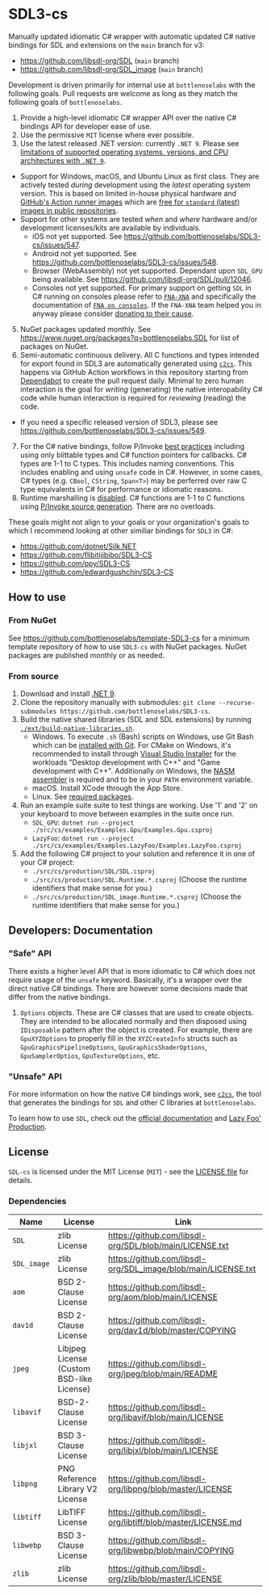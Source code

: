 # SDL3-cs

Manually updated idiomatic C# wrapper with automatic updated C# native bindings for SDL and extensions on the `main` branch for v3:

-  https://github.com/libsdl-org/SDL (`main` branch)
-  https://github.com/libsdl-org/SDL_image (`main` branch)

Development is driven primarily for internal use at `bottlenoselabs` with the following goals. Pull requests are welcome as long as they match the following goals of `bottlenoselabs`.

1. Provide a high-level idiomatic C# wrapper API over the native C# bindings API for developer ease of use.
2. Use the permissive `MIT` license where ever possible.
3. Use the latest released .NET version: currently `.NET 9`. Please see [limitations of supported operating systems, versions, and CPU architectures with `.NET 9`](https://github.com/dotnet/core/blob/main/release-notes/9.0/supported-os.md).
  - Support for Windows, macOS, and Ubuntu Linux as first class. They are actively tested *during* development using the *latest* operating system version. This is based on limited in-house physical hardware and [GitHub's Action runner images](https://github.com/actions/runner-images) which are [free for `standard` (latest) images in public repositories](https://docs.github.com/en/billing/managing-billing-for-your-products/managing-billing-for-github-actions/.about-billing-for-github-actions).
  - Support for other systems are tested *when* and *where* hardware and/or development licenses/kits are available by individuals.
    - iOS not yet supported. See https://github.com/bottlenoselabs/SDL3-cs/issues/547.
    - Android not yet supported. See https://github.com/bottlenoselabs/SDL3-cs/issues/548.
    - Browser (WebAssembly) not yet supported. Dependant upon `SDL_GPU` being available. See https://github.com/libsdl-org/SDL/pull/12046.
    - Consoles not yet supported. For primary support on getting `SDL` in C# running on consoles please refer to [`FNA-XNA`](`https://fna-xna.github.io`) and specifically the documentation of [`FNA on consoles`](https://fna-xna.github.io/docs/appendix/Appendix-B%3A-FNA-on-Consoles/#general-advice). If the `FNA-XNA` team helped you in anyway please consider [donating to their cause](https://github.com/sponsors/flibitijibibo).
5. NuGet packages updated monthly. See https://www.nuget.org/packages?q=bottlenoselabs.SDL for list of packages on NuGet.
6. Semi-automatic continuous delivery. All C functions and types intended for export found in SDL3 are automatically generated using [`c2cs`](https://github.com/bottlenoselabs/c2cs). This happens via GitHub Action workflows in this repository starting from [Dependabot](https://docs.github.com/en/code-security/dependabot/dependabot-version-updates/about-dependabot-version-updates#) to create the pull request daily. Minimal to zero human interaction is the goal for *writing* (generating) the native interopability C# code while human interaction is required for *reviewing* (reading) the code.
  - If you need a specific released version of SDL3, please see https://github.com/bottlenoselabs/SDL3-cs/issues/549.
7. For the C# native bindings, follow P/Invoke [best practices](https://learn.microsoft.com/en-us/dotnet/standard/native-interop/best-practices) including using only blittable types and C# function pointers for callbacks. C# types are 1-1 to C types. This includes naming conventions. This includes enabling and using `unsafe` code in C#. However, in some cases, C# types (e.g. `CBool`, `CString`, `Span<T>`) may be perferred over raw C type equivalents in C# for performance or idiomatic reasons.
8. Runtime marshalling is [disabled](https://learn.microsoft.com/en-us/dotnet/standard/native-interop/disabled-marshalling). C# functions are 1-1 to C functions using [P/Invoke source generation](https://learn.microsoft.com/en-us/dotnet/standard/native-interop/pinvoke-source-generation). There are no overloads.

These goals might not align to your goals or your organization's goals to which I recommend looking at other similiar bindings for `SDL3` in C#:

- https://github.com/dotnet/Silk.NET
- https://github.com/flibitijibibo/SDL3-CS
- https://github.com/ppy/SDL3-CS
- https://github.com/edwardgushchin/SDL3-CS

## How to use

### From NuGet

See https://github.com/bottlenoselabs/template-SDL3-cs for a minimum template repository of how to use `SDL3-cs` with NuGet packages. NuGet packages are published monthly or as needed.

### From source

1. Download and install [.NET 9](https://dotnet.microsoft.com/download).
2. Clone the repository manually with submodules: `git clone --recurse-submodules https://github.com/bottlenoselabs/SDL3-cs`.
3. Build the native shared libraries (SDL and SDL extensions) by running [`./ext/build-native-libraries.sh`](./ext/build-native-libraries.sh).
    - Windows. To execute `.sh` (Bash) scripts on Windows, use Git Bash which can be [installed with Git](https://git-scm.com/download/win). For CMake on Windows, it's recommended to install through [Visual Studio Installer](https://visualstudio.microsoft.com/downloads/) for the workloads "Desktop development with C++" and "Game development with C++". Additionally on Windows, the [NASM assembler](https://www.nasm.us/) is required and to be in your `PATH` environment variable.
    - macOS. Install XCode through the App Store.
    - Linux. See [required packages](https://wiki.libsdl.org/SDL3/README/linux).
4. Run an example suite suite to test things are working. Use '1' and '2' on your keyboard to move between examples in the suite once run.
   - `SDL_GPU`: `dotnet run --project ./src/cs/examples/Examples.Gpu/Examples.Gpu.csproj`
   - `LazyFoo`: `dotnet run --project ./src/cs/examples/Examples.LazyFoo/Examples.LazyFoo.csproj`
5. Add the following C# project to your solution and reference it in one of your C# project:
    - `./src/cs/production/SDL/SDL.csproj`
    - `./src/cs/production/SDL.Runtime.*.csproj` (Choose the runtime identifiers that make sense for you.)
    - `./src/cs/production/SDL_image.Runtime.*.csproj` (Choose the runtime identifiers that make sense for you.)

## Developers: Documentation

### "Safe" API

There exists a higher level API that is more idiomatic to C# which does not require usage of the `unsafe` keyword. Basically, it's a wrapper over the direct native C# bindings. There are however some decisions made that differ from the native bindings.

1. `Options` objects. These are C# classes that are used to create objects. They are intended to be allocated normally and then disposed using `IDisposable` pattern after the object is created. For example, there are `GpuXYZOptions` to properly fill in the `XYZCreateInfo` structs such as `GpuGraphicsPipelineOptions`, `GpuGraphicsShaderOptions`, `GpuSamplerOptios`, `GpuTextureOptions`, etc.

### "Unsafe" API

For more information on how the native C# bindings work, see [`c2cs`](https://github.com/lithiumtoast/c2cs), the tool that generates the bindings for `SDL` and other C libraries at `bottlenoselabs`.

To learn how to use `SDL`, check out the [official documentation](https://wiki.libsdl.org/SDL3) and [Lazy Foo' Production](https://lazyfoo.net/tutorials/SDL).

## License

`SDL-cs` is licensed under the MIT License (`MIT`) - see the [LICENSE file](LICENSE) for details.

### Dependencies

|Name|License|Link|
|-|-|-|
|`SDL`|zlib License|https://github.com/libsdl-org/SDL/blob/main/LICENSE.txt|
|`SDL_image`|zlib License|https://github.com/libsdl-org/SDL_image/blob/main/LICENSE.txt|
|`aom`|BSD 2-Clause License|https://github.com/libsdl-org/aom/blob/main/LICENSE|
|`dav1d`|BSD 2-Clause License|https://github.com/libsdl-org/dav1d/blob/master/COPYING|
|`jpeg`|Libjpeg License (Custom BSD-like License)|https://github.com/libsdl-org/jpeg/blob/main/README|
|`libavif`|BSD-2-Clause License|https://github.com/libsdl-org/libavif/blob/main/LICENSE|
|`libjxl`|BSD 3-Clause License|https://github.com/libsdl-org/libjxl/blob/main/LICENSE|
|`libpng`|PNG Reference Library V2 License|https://github.com/libsdl-org/libpng/blob/master/LICENSE|
|`libtiff`|LibTIFF License|https://github.com/libsdl-org/libtiff/blob/master/LICENSE.md|
|`libwebp`|BSD 3-Clause License|https://github.com/libsdl-org/libwebp/blob/main/COPYING|
|`zlib`|zlib License|https://github.com/libsdl-org/zlib/blob/master/LICENSE|
